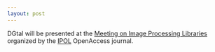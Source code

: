 ```yaml
---
layout: post
---
```

DGtal will be presented at the [Meeting on Image Processing Libraries][1] organized by the [IPOL][2] OpenAccess journal.

 [1]: http://www.ipol.im/news/20120627_image_processing_libraries/
 [2]: http://www.ipol.im/

